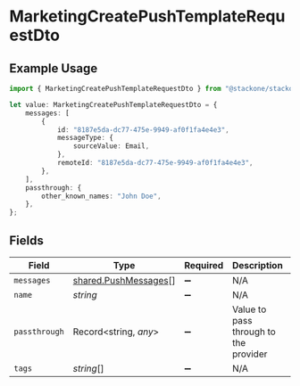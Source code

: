 # MarketingCreatePushTemplateRequestDto

## Example Usage

```typescript
import { MarketingCreatePushTemplateRequestDto } from "@stackone/stackone-client-ts/sdk/models/shared";

let value: MarketingCreatePushTemplateRequestDto = {
    messages: [
        {
            id: "8187e5da-dc77-475e-9949-af0f1fa4e4e3",
            messageType: {
                sourceValue: Email,
            },
            remoteId: "8187e5da-dc77-475e-9949-af0f1fa4e4e3",
        },
    ],
    passthrough: {
        other_known_names: "John Doe",
    },
};
```

## Fields

| Field                                                               | Type                                                                | Required                                                            | Description                                                         | Example                                                             |
| ------------------------------------------------------------------- | ------------------------------------------------------------------- | ------------------------------------------------------------------- | ------------------------------------------------------------------- | ------------------------------------------------------------------- |
| `messages`                                                          | [shared.PushMessages](../../../sdk/models/shared/pushmessages.md)[] | :heavy_minus_sign:                                                  | N/A                                                                 |                                                                     |
| `name`                                                              | *string*                                                            | :heavy_minus_sign:                                                  | N/A                                                                 |                                                                     |
| `passthrough`                                                       | Record<string, *any*>                                               | :heavy_minus_sign:                                                  | Value to pass through to the provider                               | {<br/>"other_known_names": "John Doe"<br/>}                         |
| `tags`                                                              | *string*[]                                                          | :heavy_minus_sign:                                                  | N/A                                                                 |                                                                     |